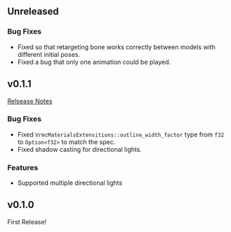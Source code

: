 ## Unreleased

### Bug Fixes

- Fixed so that retargeting bone works correctly between models with different initial poses.
- Fixed a bug that only one animation could be played.

## v0.1.1
[Relsease Notes](https://github.com/not-elm/bevy_vrm1/releases/tag/v0.1.1)

### Bug Fixes

- Fixed `VrmcMaterialsExtensitions::outline_width_factor` type from `f32` to `Option<f32>` to match the spec.
- Fixed shadow casting for directional lights.

### Features

- Supported multiple directional lights

## v0.1.0

First Release!